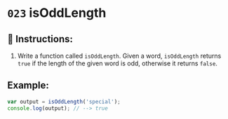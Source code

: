 # `023` isOddLength

## 📝 Instructions:

1. Write a function called `isOddLength`. Given a word, `isOddLength` returns `true` if the length of the given word is odd, otherwise it returns `false`.

## Example:

```Javascript
var output = isOddLength('special');
console.log(output); // --> true
```
